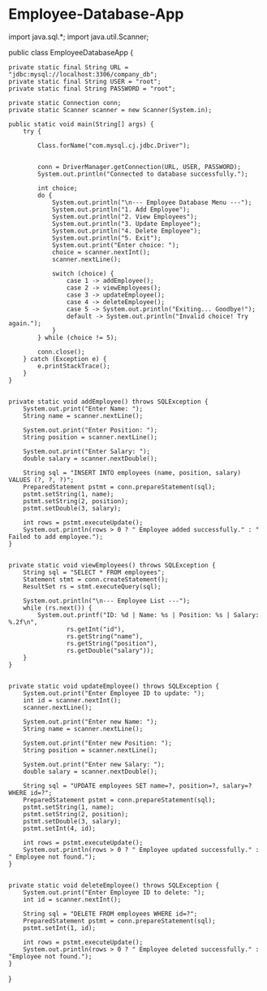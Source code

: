 # Employee-Database-App

import java.sql.*;
import java.util.Scanner;

public class EmployeeDatabaseApp {
    
    private static final String URL = "jdbc:mysql://localhost:3306/company_db";
    private static final String USER = "root"; 
    private static final String PASSWORD = "root"; 

    private static Connection conn;
    private static Scanner scanner = new Scanner(System.in);

    public static void main(String[] args) {
        try {
            
            Class.forName("com.mysql.cj.jdbc.Driver");

            
            conn = DriverManager.getConnection(URL, USER, PASSWORD);
            System.out.println("Connected to database successfully.");

            int choice;
            do {
                System.out.println("\n--- Employee Database Menu ---");
                System.out.println("1. Add Employee");
                System.out.println("2. View Employees");
                System.out.println("3. Update Employee");
                System.out.println("4. Delete Employee");
                System.out.println("5. Exit");
                System.out.print("Enter choice: ");
                choice = scanner.nextInt();
                scanner.nextLine(); 

                switch (choice) {
                    case 1 -> addEmployee();
                    case 2 -> viewEmployees();
                    case 3 -> updateEmployee();
                    case 4 -> deleteEmployee();
                    case 5 -> System.out.println("Exiting... Goodbye!");
                    default -> System.out.println("Invalid choice! Try again.");
                }
            } while (choice != 5);

            conn.close();
        } catch (Exception e) {
            e.printStackTrace();
        }
    }

    
    private static void addEmployee() throws SQLException {
        System.out.print("Enter Name: ");
        String name = scanner.nextLine();

        System.out.print("Enter Position: ");
        String position = scanner.nextLine();

        System.out.print("Enter Salary: ");
        double salary = scanner.nextDouble();

        String sql = "INSERT INTO employees (name, position, salary) VALUES (?, ?, ?)";
        PreparedStatement pstmt = conn.prepareStatement(sql);
        pstmt.setString(1, name);
        pstmt.setString(2, position);
        pstmt.setDouble(3, salary);

        int rows = pstmt.executeUpdate();
        System.out.println(rows > 0 ? " Employee added successfully." : " Failed to add employee.");
    }

    
    private static void viewEmployees() throws SQLException {
        String sql = "SELECT * FROM employees";
        Statement stmt = conn.createStatement();
        ResultSet rs = stmt.executeQuery(sql);

        System.out.println("\n--- Employee List ---");
        while (rs.next()) {
            System.out.printf("ID: %d | Name: %s | Position: %s | Salary: %.2f\n",
                    rs.getInt("id"),
                    rs.getString("name"),
                    rs.getString("position"),
                    rs.getDouble("salary"));
        }
    }

    
    private static void updateEmployee() throws SQLException {
        System.out.print("Enter Employee ID to update: ");
        int id = scanner.nextInt();
        scanner.nextLine();

        System.out.print("Enter new Name: ");
        String name = scanner.nextLine();

        System.out.print("Enter new Position: ");
        String position = scanner.nextLine();

        System.out.print("Enter new Salary: ");
        double salary = scanner.nextDouble();

        String sql = "UPDATE employees SET name=?, position=?, salary=? WHERE id=?";
        PreparedStatement pstmt = conn.prepareStatement(sql);
        pstmt.setString(1, name);
        pstmt.setString(2, position);
        pstmt.setDouble(3, salary);
        pstmt.setInt(4, id);

        int rows = pstmt.executeUpdate();
        System.out.println(rows > 0 ? " Employee updated successfully." : " Employee not found.");
    }

    
    private static void deleteEmployee() throws SQLException {
        System.out.print("Enter Employee ID to delete: ");
        int id = scanner.nextInt();

        String sql = "DELETE FROM employees WHERE id=?";
        PreparedStatement pstmt = conn.prepareStatement(sql);
        pstmt.setInt(1, id);

        int rows = pstmt.executeUpdate();
        System.out.println(rows > 0 ? " Employee deleted successfully." : "Employee not found.");
    }
}
